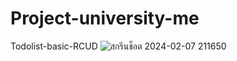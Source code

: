 # Project-university-me
Todolist-basic-RCUD
![สกรีนช็อต 2024-02-07 211650](https://github.com/NaritNt/Project-university-me/assets/131785594/dd6670f8-c148-4c62-b431-0808f1b539ba)

